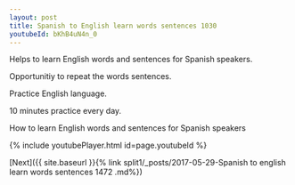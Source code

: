 ```yaml
---
layout: post
title: Spanish to English learn words sentences 1030 
youtubeId: bKhB4uN4n_0
---
```

 
 
Helps to learn English words and sentences for Spanish speakers.

Opportunitiy to repeat the words sentences. 

Practice English language. 
 
10 minutes practice every day. 
 
How to learn English words and sentences for Spanish speakers 
 
{% include youtubePlayer.html id=page.youtubeId %}
 
 
[Next]({{ site.baseurl }}{% link  split1/_posts/2017-05-29-Spanish to english learn words sentences 1472 .md%})
 
